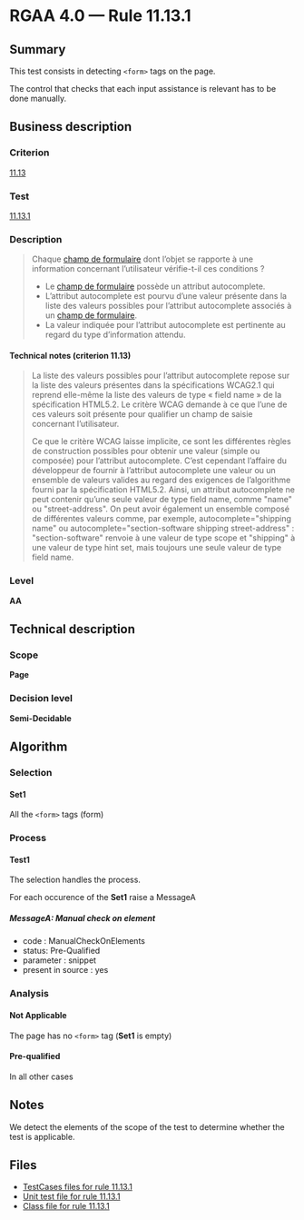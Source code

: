 # RGAA 4.0 — Rule 11.13.1

## Summary

This test consists in detecting `<form>` tags on the page.

The control that checks that each input assistance is relevant has to be done manually.

## Business description

### Criterion

[11.13](https://www.numerique.gouv.fr/publications/rgaa-accessibilite/methode/criteres/#crit-11-13)

### Test

[11.13.1](https://www.numerique.gouv.fr/publications/rgaa-accessibilite/methode/criteres/#test-11-13-1)

### Description

> Chaque [champ de formulaire](https://www.numerique.gouv.fr/publications/rgaa-accessibilite/methode/glossaire/#champ-de-saisie-de-formulaire) dont l’objet se rapporte à une information concernant l’utilisateur vérifie-t-il ces conditions ?
> 
> * Le [champ de formulaire](https://www.numerique.gouv.fr/publications/rgaa-accessibilite/methode/glossaire/#champ-de-saisie-de-formulaire) possède un attribut autocomplete.
> * L’attribut autocomplete est pourvu d’une valeur présente dans la liste des valeurs possibles pour l’attribut autocomplete associés à un [champ de formulaire](https://www.numerique.gouv.fr/publications/rgaa-accessibilite/methode/glossaire/#champ-de-saisie-de-formulaire).
> * La valeur indiquée pour l’attribut autocomplete est pertinente au regard du type d’information attendu.

#### Technical notes (criterion 11.13)

> La liste des valeurs possibles pour l’attribut autocomplete repose sur la liste des valeurs présentes dans la spécifications WCAG2.1 qui reprend elle-même la liste des valeurs de type « field name » de la spécification HTML5.2. Le critère WCAG demande à ce que l’une de ces valeurs soit présente pour qualifier un champ de saisie concernant l’utilisateur.
> 
> Ce que le critère WCAG laisse implicite, ce sont les différentes règles de construction possibles pour obtenir une valeur (simple ou composée) pour l’attribut autocomplete. C’est cependant l’affaire du développeur de fournir à l’attribut autocomplete une valeur ou un ensemble de valeurs valides au regard des exigences de l’algorithme fourni par la spécification HTML5.2. Ainsi, un attribut autocomplete ne peut contenir qu’une seule valeur de type field name, comme "name" ou "street-address". On peut avoir également un ensemble composé de différentes valeurs comme, par exemple, autocomplete="shipping name" ou autocomplete="section-software shipping street-address" : "section-software" renvoie à une valeur de type scope et "shipping" à une valeur de type hint set, mais toujours une seule valeur de type field name.

### Level

**AA**


## Technical description

### Scope

**Page**

### Decision level

**Semi-Decidable**

## Algorithm

### Selection

#### Set1

All the `<form>` tags (form)

### Process

#### Test1

The selection handles the process.

For each occurence of the **Set1** raise a MessageA

##### MessageA: Manual check on element

-   code : ManualCheckOnElements
-   status: Pre-Qualified
-   parameter : snippet
-   present in source : yes

### Analysis

#### Not Applicable

The page has no `<form>` tag (**Set1** is empty)

#### Pre-qualified

In all other cases

## Notes

We detect the elements of the scope of the test to determine whether the
test is applicable.



## Files

- [TestCases files for rule 11.13.1](https://gitlab.com/asqatasun/Asqatasun/-/tree/master/rules/rules-rgaa4.0/src/test/resources/testcases/rgaa40/Rgaa40Rule111301/)
- [Unit test file for rule 11.13.1](https://gitlab.com/asqatasun/Asqatasun/-/blob/master/rules/rules-rgaa4.0/src/test/java/org/asqatasun/rules/rgaa40/Rgaa40Rule111301Test.java)
- [Class file for rule 11.13.1](https://gitlab.com/asqatasun/Asqatasun/-/blob/master/rules/rules-rgaa4.0/src/main/java/org/asqatasun/rules/rgaa40/Rgaa40Rule111301.java)


